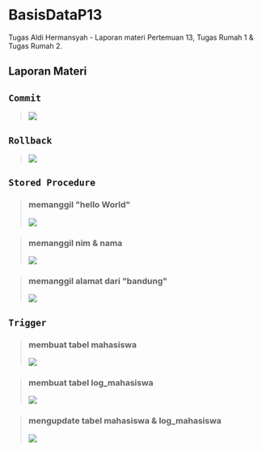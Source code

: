 # BasisDataP13
Tugas Aldi Hermansyah - Laporan materi Pertemuan 13, Tugas Rumah 1 & Tugas Rumah 2.

## Laporan Materi
## `Commit`
> <img src="P13 - commit.png" img>

## `Rollback`
> <img src="P13 - rollback.png" img>

## `Stored Procedure`
> ### memanggil "hello World"
> 
> <img src="P13 - sp1.png" img>

> ### memanggil nim & nama
> 
> <img src="P13 - sp2.png" img>

> ### memanggil alamat dari "bandung"
> <img src="P13 - sp3.png" img>

## `Trigger`
> ### membuat tabel mahasiswa
> 
> <img src="P13 - t1.png" img>

> ### membuat tabel log_mahasiswa
> 
> <img src="P13 - t2.png" img>

> ### mengupdate tabel mahasiswa & log_mahasiswa
> <img src="P13 - t3.png" img>
